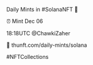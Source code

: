 Daily Mints in #SolanaNFT 🚀

⏰ Mint Dec 06

18:18UTC @ChawkiZaher

🔗 thunft.com/daily-mints/solana

#NFTCollections